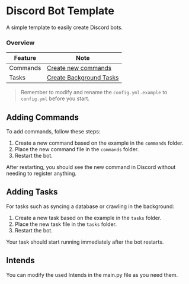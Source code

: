 # Discord Bot Template

A simple template to easily create Discord bots. 

### Overview

| Feature       | Note                                         |
|---------------|----------------------------------------------|
| Commands      | [Create new commands](#adding-commands)      |
| Tasks         | [Create Background Tasks](#adding-tasks)     |

> Remember to modify and rename the `config.yml.example` to `config.yml` before you start.


## Adding Commands

To add commands, follow these steps:
1. Create a new command based on the example in the `commands` folder.
2. Place the new command file in the `commands` folder.
3. Restart the bot.

After restarting, you should see the new command in Discord without needing to register anything.

## Adding Tasks

For tasks such as syncing a database or crawling in the background:
1. Create a new task based on the example in the `tasks` folder.
2. Place the new task file in the `tasks` folder.
3. Restart the bot.

Your task should start running immediately after the bot restarts.

## Intends

You can modify the used Intends in the main.py file as you need them.